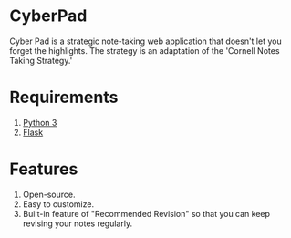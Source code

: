 # CyberPad
Cyber Pad is a strategic note-taking web application that doesn't let you forget the highlights. The strategy is an adaptation of the 'Cornell Notes Taking Strategy.'


# Requirements
1. [Python 3](https://www.python.org/downloads/)
2. [Flask](https://flask.palletsprojects.com/en/2.1.x/installation/)


# Features
1. Open-source.
2. Easy to customize.
3. Built-in feature of "Recommended Revision" so that you can keep revising your notes regularly.
